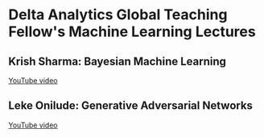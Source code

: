 Delta Analytics Global Teaching Fellow's Machine Learning Lectures 
=====

Krish Sharma: Bayesian Machine Learning
------

[YouTube video](https://www.youtube.com/watch?v=TE153Xza5rQ&ab_channel=DeltaAnalyticsMLLectures)

Leke Onilude: Generative Adversarial Networks  
------

[YouTube video](https://www.youtube.com/watch?v=HYiZBV0d91A&list=PL2racq-vNs4kNnk3RLZrsEOKnbtxJo91M&index=3&ab_channel=DeltaAnalyticsMLLectures)
